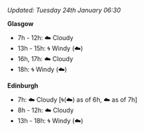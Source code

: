*Updated: Tuesday 24th January 06:30*

**Glasgow**

* 7h - 12h: :cloud: Cloudy
* 13h - 15h: :cyclone: Windy (:cloud:)
* 16h, 17h: :cloud: Cloudy
* 18h: :cyclone: Windy (:cloud:)

**Edinburgh**

* 7h: :cloud: Cloudy [:cyclone:(:cloud:) as of 6h, :cloud: as of 7h]
* 8h - 12h: :cloud: Cloudy
* 13h - 18h: :cyclone: Windy (:cloud:)
